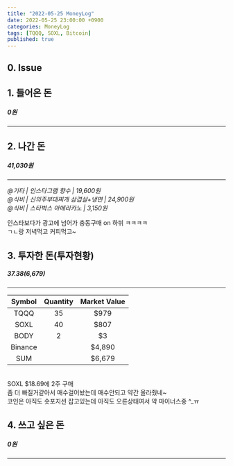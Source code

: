 ```yaml
---
title: "2022-05-25 MoneyLog"
date: 2022-05-25 23:00:00 +0900
categories: MoneyLog
tags: [TQQQ, SOXL, Bitcoin]
published: true
---
```


## 0. Issue

## 1. 들어온 돈
##### 0원
---

## 2. 나간 돈
##### 41,030원
---
*@기타 | 인스타그램 향수 | 19,600원*<br>
*@식비 | 신의주부대찌개 삼겹살+냉면 | 24,900원*<br>
*@식비 | 스타벅스 아메리카노 | 3,150원*<br>

인스타보다가 광고에 넘어가 충동구매 on 하쒸 ㅋㅋㅋㅋ<br>
ㄱㄴ랑 저녁먹고 커피먹고~<br>

## 3. 투자한 돈(투자현황)
##### $37.38 ($6,679)
---

|  Symbol | Quantity | Market Value |
|:-------:|:--------:|:------------:|
| TQQQ    |    35    |     $979     |
| SOXL    |    40    |     $807     |
| BODY    |     2    |     $3       |
| Binance |          |     $4,890   |
|   SUM   |          |     $6,679   |

<br>
SOXL $18.69에 2주 구매<br>
좀 더 빠질거같아서 매수걸어놨는데 매수안되고 약간 올라줬네~<br>
코인은 아직도 숏포지션 잡고있는데 아직도 오른상태여서 약 마이너스중 ^_ㅠ<br>


## 4. 쓰고 싶은 돈
##### 0원
---

